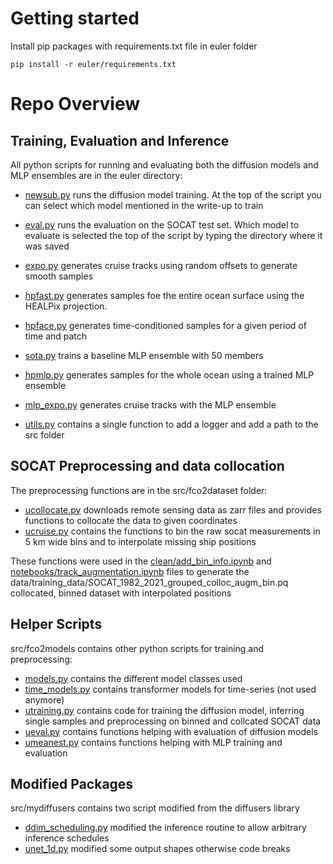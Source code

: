 # Getting started

Install pip packages with requirements.txt file in euler folder
```
pip install -r euler/requirements.txt
```

# Repo Overview

## Training, Evaluation and Inference
All python scripts for running and evaluating both the diffusion models and MLP ensembles are in the euler directory:

- [newsub.py](https://github.com/ebrusoni/fco2diffusion/blob/main/euler/newsub.py) runs the diffusion model training. At the top of the script you can select which model mentioned in the write-up to train
- [eval.py](https://github.com/ebrusoni/fco2diffusion/blob/main/euler/euler.py) runs the evaluation on the SOCAT test set. Which model to evaluate is selected the top of the script by typing the directory where it was saved
- [expo.py](https://github.com/ebrusoni/fco2diffusion/blob/main/euler/euler.py) generates cruise tracks using random offsets to generate smooth samples 
- [hpfast.py](https://github.com/ebrusoni/fco2diffusion/blob/main/euler/hpfast.py) generates samples foe the entire ocean surface using the HEALPix projection. 
- [hpface.py](https://github.com/ebrusoni/fco2diffusion/blob/main/euler/hpface.py) generates time-conditioned samples for a given period of time and patch

- [sota.py](https://github.com/ebrusoni/fco2diffusion/blob/main/euler/sota.py) trains a baseline MLP ensemble with 50 members
- [hpmlp.py](https://github.com/ebrusoni/fco2diffusion/blob/main/euler/hpmlp.py) generates samples for the whole ocean using a trained MLP ensemble
- [mlp_expo.py](https://github.com/ebrusoni/fco2diffusion/blob/main/euler/mlp_expo.py) generates cruise tracks with the MLP ensemble

- [utils.py](https://github.com/ebrusoni/fco2diffusion/blob/main/euler/utils.py) contains a single function to add a logger and add a path to the src folder

## SOCAT Preprocessing and data collocation
The preprocessing functions are in the src/fco2dataset folder:

- [ucollocate.py](https://github.com/ebrusoni/fco2diffusion/tree/main/src/fco2dataset/ucollocate.py) downloads remote sensing data as zarr files and provides functions to collocate the data to given coordinates
- [ucruise.py](https://github.com/ebrusoni/fco2diffusion/tree/main/src/fco2dataset/ucruise.py)  contains the functions to bin the raw socat measurements in 5 km wide bins and to interpolate missing ship positions

These functions were used in the [clean/add_bin_info.ipynb](https://github.com/ebrusoni/fco2diffusion/blob/main/clean/add_bin_info.ipynb) and [notebooks/track_augmentation.ipynb](https://github.com/ebrusoni/fco2diffusion/blob/main/notebooks/track_augmentation.ipynb) files to generate the 
data/training_data/SOCAT_1982_2021_grouped_colloc_augm_bin.pq collocated, binned dataset with interpolated positions

## Helper Scripts
src/fco2models contains other python scripts for training and preprocessing:

- [models.py](https://github.com/ebrusoni/fco2diffusion/blob/main/src/fco2models/models.py) contains the different model classes used
- [time_models.py](https://github.com/ebrusoni/fco2diffusion/blob/main/src/fco2models/time_models.py) contains transformer models for time-series (not used anymore)
- [utraining.py](https://github.com/ebrusoni/fco2diffusion/blob/main/src/fco2models/utraining.py) contains code for training the diffusion model, inferring single samples and preprocessing on binned and collcated SOCAT data
- [ueval.py](https://github.com/ebrusoni/fco2diffusion/blob/main/src/fco2models/ueval.py) contains functions helping with evaluation of diffusion models
- [umeanest.py](https://github.com/ebrusoni/fco2diffusion/blob/main/src/fco2models/unmeanest.py) contains functions helping with MLP training and evaluation

## Modified Packages
src/mydiffusers contains two script modified from the diffusers library
- [ddim_scheduling.py](https://github.com/ebrusoni/fco2diffusion/blob/main/src/mydiffusers/scheduling_ddim.py) modified the inference routine to allow arbitrary inference schedules
- [unet_1d.py](https://github.com/ebrusoni/fco2diffusion/blob/main/src/mydiffusers/unet_1d.py) modified some output shapes otherwise code breaks


